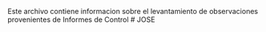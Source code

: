 Este archivo contiene informacion sobre el levantamiento de observaciones provenientes de Informes de Control # JOSE
